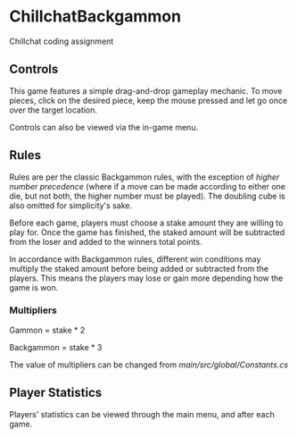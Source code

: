 # ChillchatBackgammon
 Chillchat coding assignment

## Controls

This game features a simple drag-and-drop gameplay mechanic. To move pieces, click on the desired piece, keep the mouse pressed and let go once over the target location.

Controls can also be viewed via the in-game menu.

## Rules

Rules are per the classic Backgammon rules, with the exception of *higher number precedence* (where if a move can be made according to either one die, but not both, the higher number must be played). The doubling cube is also omitted for simplicity's sake.

Before each game, players must choose a stake amount they are willing to play for. Once the game has finished, the staked amount will be subtracted from the loser and added to the winners total points.

In accordance with Backgammon rules, different win conditions may multiply the staked amount before being added or subtracted from the players. This means the players may lose or gain more depending how the game is won.

### Multipliers

Gammon = stake * 2

Backgammon = stake * 3

The value of multipliers can be changed from *main/src/global/Constants.cs*

## Player Statistics

Players' statistics can be viewed through the main menu, and after each game.
